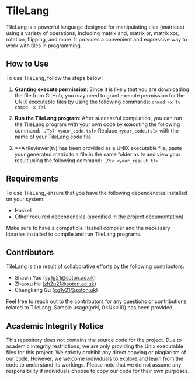 # TileLang

TileLang is a powerful language designed for manipulating tiles (matrices) using a variety of operations, including matrix and, matrix or, matrix xor, rotation, flipping, and more. It provides a convenient and expressive way to work with tiles in programming.

## How to Use

To use TileLang, follow the steps below:

1. **Granting execute permission**: Since it is likely that you are downloading the file from GitHub, you may need to grant execute permission for the UNIX executable files by using the following commands:
`chmod +x tv`
`chmod +x Tsl`

2. **Run the TileLang program**: After successful compilation, you can run the TileLang program with your own code by executing the following command:
`./Tsl <your_code.tsl>`
Replace `<your_code.tsl>` with the name of your TileLang code file.

3. **A tileviewer(tv) has been provided as a UNIX executable file, paste your generated matrix to a file in the same folder as tv and view your result using the following command:
`./tv <your_result.tl>`

## Requirements

To use TileLang, ensure that you have the following dependencies installed on your system:

- Haskell
- Other required dependencies (specified in the project documentation)

Make sure to have a compatible Haskell compiler and the necessary libraries installed to compile and run TileLang programs.

## Contributors

TileLang is the result of collaborative efforts by the following contributors:

- Shawn Yao (sy1g21@soton.ac.uk)
- Zhaoxu He (zh2u21@soton.ac.uk)
- Chengkang Gu (cg1y21@soton.uk)

Feel free to reach out to the contributors for any questions or contributions related to TileLang.
Sample usage(prN, 0<N<=10) has been provided.

## Academic Integrity Notice

This repository does not contains the source code for the project. Due to academic integrity restrictions, we are only providing the Unix executable files for this project. We strictly prohibit any direct copying or plagiarism of our code. However, we welcome individuals to explore and learn from the code to understand its workings. Please note that we do not assume any responsibility if individuals choose to copy our code for their own purposes.
